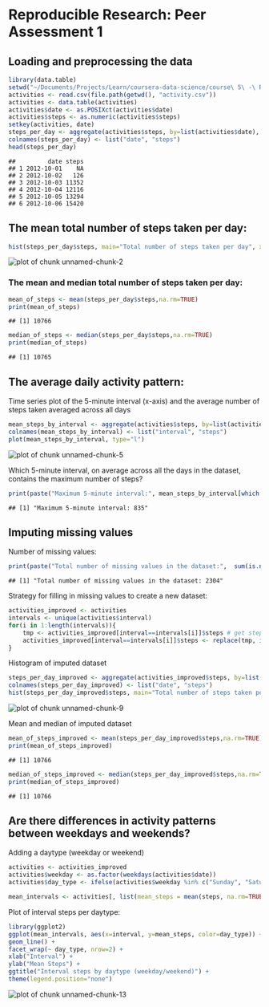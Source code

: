 # Reproducible Research: Peer Assessment 1


## Loading and preprocessing the data


```r
library(data.table)
setwd("~/Documents/Projects/Learn/coursera-data-science/course\ 5\ -\ Reproducible\ Research/assignment1/RepData_PeerAssessment1")
activities <- read.csv(file.path(getwd(), "activity.csv"))
activities <- data.table(activities) 
activities$date <- as.POSIXct(activities$date)
activities$steps <- as.numeric(activities$steps)
setkey(activities, date)
steps_per_day <- aggregate(activities$steps, by=list(activities$date), FUN=sum)
colnames(steps_per_day) <- list("date", "steps")
head(steps_per_day)
```

```
##         date steps
## 1 2012-10-01    NA
## 2 2012-10-02   126
## 3 2012-10-03 11352
## 4 2012-10-04 12116
## 5 2012-10-05 13294
## 6 2012-10-06 15420
```

## The mean total number of steps taken per day:

```r
hist(steps_per_day$steps, main="Total number of steps taken per day", xlab="Total number of steps", breaks=10)
```

![plot of chunk unnamed-chunk-2](figure/unnamed-chunk-2.png) 
### The mean and median total number of steps taken per day:


```r
mean_of_steps <- mean(steps_per_day$steps,na.rm=TRUE)
print(mean_of_steps)
```

```
## [1] 10766
```


```r
median_of_steps <- median(steps_per_day$steps,na.rm=TRUE)
print(median_of_steps)
```

```
## [1] 10765
```

## The average daily activity pattern:

Time series plot of the 5-minute interval (x-axis) and the average number of steps taken averaged across all days


```r
mean_steps_by_interval <- aggregate(activities$steps, by=list(activities$interval), FUN=mean, na.rm=TRUE)
colnames(mean_steps_by_interval) <- list("interval", "steps")
plot(mean_steps_by_interval, type="l")
```

![plot of chunk unnamed-chunk-5](figure/unnamed-chunk-5.png) 

Which 5-minute interval, on average across all the days in the dataset, contains the maximum number of steps?


```r
print(paste("Maximum 5-minute interval:", mean_steps_by_interval[which.max(mean_steps_by_interval$steps), 1]))
```

```
## [1] "Maximum 5-minute interval: 835"
```


## Imputing missing values

Number of missing values:


```r
print(paste("Total number of missing values in the dataset:",  sum(is.na(activities$steps))))
```

```
## [1] "Total number of missing values in the dataset: 2304"
```

Strategy for filling in missing values to create a new dataset:


```r
activities_improved <- activities 
intervals <- unique(activities$interval) 
for(i in 1:length(intervals)){
    tmp <- activities_improved[interval==intervals[i]]$steps # get steps for this interval
    activities_improved[interval==intervals[i]]$steps <- replace(tmp, is.na(tmp), mean(tmp, na.rm=TRUE)) # replace value if missing
}
```

Histogram of imputed dataset


```r
steps_per_day_improved <- aggregate(activities_improved$steps, by=list(activities_improved$date), FUN=sum)
colnames(steps_per_day_improved) <- list("date", "steps")
hist(steps_per_day_improved$steps, main="Total number of steps taken per day", xlab="Total number of steps", breaks=10)
```

![plot of chunk unnamed-chunk-9](figure/unnamed-chunk-9.png) 

Mean and median of imputed dataset


```r
mean_of_steps_improved <- mean(steps_per_day_improved$steps,na.rm=TRUE)
print(mean_of_steps_improved)
```

```
## [1] 10766
```


```r
median_of_steps_improved <- median(steps_per_day_improved$steps,na.rm=TRUE)
print(median_of_steps_improved)
```

```
## [1] 10766
```


## Are there differences in activity patterns between weekdays and weekends?

Adding a daytype (weekday or weekend)


```r
activities <- activities_improved
activities$weekday <- as.factor(weekdays(activities$date))
activities$day_type <- ifelse(activities$weekday %in% c("Sunday", "Saturday"), "weekend", "weekday")

mean_intervals <- activities[, list(mean_steps = mean(steps, na.rm=TRUE)), list(day_type, interval)]
```

Plot of interval steps per daytype:


```r
library(ggplot2)
ggplot(mean_intervals, aes(x=interval, y=mean_steps, color=day_type)) +
geom_line() +
facet_wrap(~ day_type, nrow=2) +
xlab("Interval") +
ylab("Mean Steps") +
ggtitle("Interval steps by daytype (weekday/weekend)") +
theme(legend.position="none")
```

![plot of chunk unnamed-chunk-13](figure/unnamed-chunk-13.png) 





